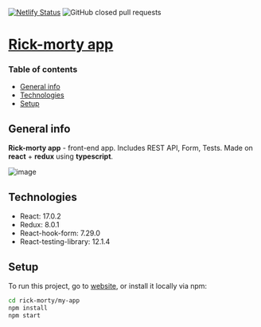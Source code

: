 [![Netlify Status](https://api.netlify.com/api/v1/badges/a1465d72-f06d-4cc4-a83e-e494cf6ad1cb/deploy-status)](https://app.netlify.com/sites/rickmorty-timursk/deploys) ![GitHub closed pull requests](https://img.shields.io/github/issues-pr-closed/timursk/rick-morty)
# [Rick-morty app](https://rickmorty-timursk.netlify.app/)

### Table of contents
- [General info](#general-info)
- [Technologies](#technologies)
- [Setup](#setup)

## General info
**Rick-morty app** - front-end app. Includes REST API, Form, Tests. Made on **react** + **redux** using **typescript**.

![image](https://user-images.githubusercontent.com/86415266/182182652-b6ac5ab4-ecdc-44d7-8f21-ea645b7b7091.png)

## Technologies
* React: 17.0.2
* Redux: 8.0.1
* React-hook-form: 7.29.0
* React-testing-library: 12.1.4
	
## Setup
To run this project, go to [website](https://rickmorty-timursk.netlify.app/), or install it locally via npm:
```sh
cd rick-morty/my-app
npm install
npm start
```
